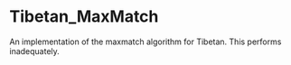 # Tibetan_MaxMatch
 An implementation of the maxmatch algorithm for Tibetan.
 This performs inadequately.